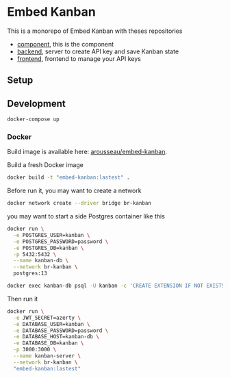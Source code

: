 # Embed Kanban

This is a monorepo of Embed Kanban with theses repositories

- [component](./component/README.md), this is the component
- [backend](./backend/README.md), server to create API key and save Kanban state
- [frontend](./backend/README.md), frontend to manage your API keys

## Setup

## Development

```sh
docker-compose up
```

### Docker

Build image is available here: [arousseau/embed-kanban](https://hub.docker.com/repository/docker/arousseau/embed-kanban).

Build a fresh Docker image

```sh
docker build -t "embed-kanban:lastest" .
```

Before run it, you may want to create a network

```sh
docker network create --driver bridge br-kanban
```

you may want to start a side Postgres container like this

```sh
docker run \
  -e POSTGRES_USER=kanban \
  -e POSTGRES_PASSWORD=password \
  -e POSTGRES_DB=kanban \
  -p 5432:5432 \
  --name kanban-db \
  --network br-kanban \
  postgres:13

docker exec kanban-db psql -U kanban -c 'CREATE EXTENSION IF NOT EXISTS "uuid-ossp"'
```

Then run it

```sh
docker run \
  -e JWT_SECRET=azerty \
  -e DATABASE_USER=kanban \
  -e DATABASE_PASSWORD=password \
  -e DATABASE_HOST=kanban-db \
  -e DATABASE_DB=kanban \
  -p 3000:3000 \
  --name kanban-server \
  --network br-kanban \
  "embed-kanban:lastest"
```
